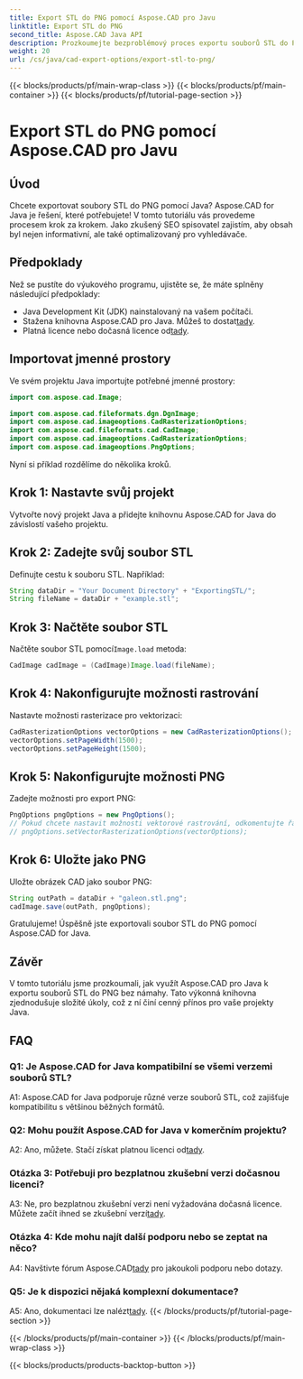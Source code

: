 ```yaml
---
title: Export STL do PNG pomocí Aspose.CAD pro Javu
linktitle: Export STL do PNG
second_title: Aspose.CAD Java API
description: Prozkoumejte bezproblémový proces exportu souborů STL do PNG v Javě s Aspose.CAD. Zjednodušte si pracovní postup a bez námahy vylepšete své projekty Java.
weight: 20
url: /cs/java/cad-export-options/export-stl-to-png/
---
```


{{< blocks/products/pf/main-wrap-class >}}
{{< blocks/products/pf/main-container >}}
{{< blocks/products/pf/tutorial-page-section >}}

# Export STL do PNG pomocí Aspose.CAD pro Javu

## Úvod

Chcete exportovat soubory STL do PNG pomocí Java? Aspose.CAD for Java je řešení, které potřebujete! V tomto tutoriálu vás provedeme procesem krok za krokem. Jako zkušený SEO spisovatel zajistím, aby obsah byl nejen informativní, ale také optimalizovaný pro vyhledávače.

## Předpoklady

Než se pustíte do výukového programu, ujistěte se, že máte splněny následující předpoklady:

- Java Development Kit (JDK) nainstalovaný na vašem počítači.
-  Stažena knihovna Aspose.CAD pro Java. Můžeš to dostat[tady](https://releases.aspose.com/cad/java/).
-  Platná licence nebo dočasná licence od[tady](https://purchase.aspose.com/temporary-license/).

## Importovat jmenné prostory

Ve svém projektu Java importujte potřebné jmenné prostory:

```java
import com.aspose.cad.Image;

import com.aspose.cad.fileformats.dgn.DgnImage;
import com.aspose.cad.imageoptions.CadRasterizationOptions;
import com.aspose.cad.fileformats.cad.CadImage;
import com.aspose.cad.imageoptions.CadRasterizationOptions;
import com.aspose.cad.imageoptions.PngOptions;
```

Nyní si příklad rozdělíme do několika kroků.

## Krok 1: Nastavte svůj projekt

Vytvořte nový projekt Java a přidejte knihovnu Aspose.CAD for Java do závislostí vašeho projektu.

## Krok 2: Zadejte svůj soubor STL

Definujte cestu k souboru STL. Například:

```java
String dataDir = "Your Document Directory" + "ExportingSTL/";
String fileName = dataDir + "example.stl";
```

## Krok 3: Načtěte soubor STL

 Načtěte soubor STL pomocí`Image.load` metoda:

```java
CadImage cadImage = (CadImage)Image.load(fileName);
```

## Krok 4: Nakonfigurujte možnosti rastrování

Nastavte možnosti rasterizace pro vektorizaci:

```java
CadRasterizationOptions vectorOptions = new CadRasterizationOptions();
vectorOptions.setPageWidth(1500);
vectorOptions.setPageHeight(1500);
```

## Krok 5: Nakonfigurujte možnosti PNG

Zadejte možnosti pro export PNG:

```java
PngOptions pngOptions = new PngOptions();
// Pokud chcete nastavit možnosti vektorové rastrování, odkomentujte řádek níže
// pngOptions.setVectorRasterizationOptions(vectorOptions);
```

## Krok 6: Uložte jako PNG

Uložte obrázek CAD jako soubor PNG:

```java
String outPath = dataDir + "galeon.stl.png";
cadImage.save(outPath, pngOptions);
```

Gratulujeme! Úspěšně jste exportovali soubor STL do PNG pomocí Aspose.CAD for Java.

## Závěr

V tomto tutoriálu jsme prozkoumali, jak využít Aspose.CAD pro Java k exportu souborů STL do PNG bez námahy. Tato výkonná knihovna zjednodušuje složité úkoly, což z ní činí cenný přínos pro vaše projekty Java.

## FAQ

### Q1: Je Aspose.CAD for Java kompatibilní se všemi verzemi souborů STL?

A1: Aspose.CAD for Java podporuje různé verze souborů STL, což zajišťuje kompatibilitu s většinou běžných formátů.

### Q2: Mohu použít Aspose.CAD for Java v komerčním projektu?

 A2: Ano, můžete. Stačí získat platnou licenci od[tady](https://purchase.aspose.com/buy).

### Otázka 3: Potřebuji pro bezplatnou zkušební verzi dočasnou licenci?

 A3: Ne, pro bezplatnou zkušební verzi není vyžadována dočasná licence. Můžete začít ihned se zkušební verzí[tady](https://releases.aspose.com/).

### Otázka 4: Kde mohu najít další podporu nebo se zeptat na něco?

 A4: Navštivte fórum Aspose.CAD[tady](https://forum.aspose.com/c/cad/19) pro jakoukoli podporu nebo dotazy.

### Q5: Je k dispozici nějaká komplexní dokumentace?

 A5: Ano, dokumentaci lze nalézt[tady](https://reference.aspose.com/cad/java/).
{{< /blocks/products/pf/tutorial-page-section >}}

{{< /blocks/products/pf/main-container >}}
{{< /blocks/products/pf/main-wrap-class >}}

{{< blocks/products/products-backtop-button >}}

